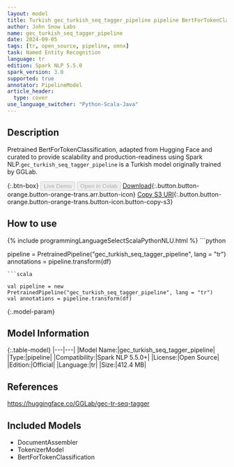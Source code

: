 ```yaml
---
layout: model
title: Turkish gec_turkish_seq_tagger_pipeline pipeline BertForTokenClassification from GGLab
author: John Snow Labs
name: gec_turkish_seq_tagger_pipeline
date: 2024-09-05
tags: [tr, open_source, pipeline, onnx]
task: Named Entity Recognition
language: tr
edition: Spark NLP 5.5.0
spark_version: 3.0
supported: true
annotator: PipelineModel
article_header:
  type: cover
use_language_switcher: "Python-Scala-Java"
---
```


## Description

Pretrained BertForTokenClassification, adapted from Hugging Face and curated to provide scalability and production-readiness using Spark NLP.`gec_turkish_seq_tagger_pipeline` is a Turkish model originally trained by GGLab.

{:.btn-box}
<button class="button button-orange" disabled>Live Demo</button>
<button class="button button-orange" disabled>Open in Colab</button>
[Download](https://s3.amazonaws.com/auxdata.johnsnowlabs.com/public/models/gec_turkish_seq_tagger_pipeline_tr_5.5.0_3.0_1725516409517.zip){:.button.button-orange.button-orange-trans.arr.button-icon}
[Copy S3 URI](s3://auxdata.johnsnowlabs.com/public/models/gec_turkish_seq_tagger_pipeline_tr_5.5.0_3.0_1725516409517.zip){:.button.button-orange.button-orange-trans.button-icon.button-copy-s3}

## How to use



<div class="tabs-box" markdown="1">
{% include programmingLanguageSelectScalaPythonNLU.html %}
```python

pipeline = PretrainedPipeline("gec_turkish_seq_tagger_pipeline", lang = "tr")
annotations =  pipeline.transform(df)   

```
```scala

val pipeline = new PretrainedPipeline("gec_turkish_seq_tagger_pipeline", lang = "tr")
val annotations = pipeline.transform(df)

```
</div>

{:.model-param}
## Model Information

{:.table-model}
|---|---|
|Model Name:|gec_turkish_seq_tagger_pipeline|
|Type:|pipeline|
|Compatibility:|Spark NLP 5.5.0+|
|License:|Open Source|
|Edition:|Official|
|Language:|tr|
|Size:|412.4 MB|

## References

https://huggingface.co/GGLab/gec-tr-seq-tagger

## Included Models

- DocumentAssembler
- TokenizerModel
- BertForTokenClassification